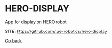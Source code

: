 # HERO-DISPLAY
 
 App for display on HERO robot
 
 SITE: https://github.com/tue-robotics/hero-display

 [Go back](https://portable-linux-apps.github.io/apps.html)
